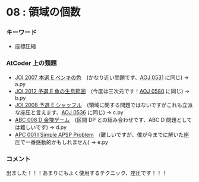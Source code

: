 # 08 : 領域の個数

### キーワード

- 座標圧縮

### AtCoder 上の類題

- [JOI 2007 本選 E ペンキの色](https://atcoder.jp/contests/joi2008ho/tasks/joi2008ho_e)　(かなり近い問題です、[AOJ 0531](http://judge.u-aizu.ac.jp/onlinejudge/description.jsp?id=0531) に同じ) -> a.py
- [JOI 2012 予選 E 魚の生息範囲](https://atcoder.jp/contests/joi2013yo/tasks/joi2013yo_e)　(今度は三次元です！[AOJ 0580](http://judge.u-aizu.ac.jp/onlinejudge/description.jsp?id=0580) に同じ) -> b.py
- [JOI 2008 予選 E シャッフル](https://atcoder.jp/contests/joi2009yo/tasks/joi2009yo_e)　(領域に関する問題ではないですがこれも立派な座圧と言えます、[AOJ 0536](http://judge.u-aizu.ac.jp/onlinejudge/description.jsp?id=0536) に同じ) -> c.py
- [ABC 008 D 金塊ゲーム](https://atcoder.jp/contests/abc008/tasks/abc008_4)　(区間 DP との組み合わせです、ABC D 問題としては難しいです) -> d.py
- [APC 001 I Simple APSP Problem](https://atcoder.jp/contests/apc001/tasks/apc001_i)　(難しいですが、僕が今までに解いた座圧で一番感動的かもしれません) -> e.py

### コメント

出ました！！！あまりにもよく使用するテクニック、座圧です！！！